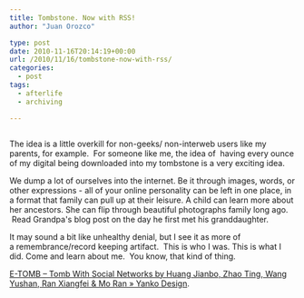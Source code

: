 ```yaml
---
title: Tombstone. Now with RSS!
author: "Juan Orozco" 

type: post
date: 2010-11-16T20:14:19+00:00
url: /2010/11/16/tombstone-now-with-rss/
categories:
  - post
tags:
  - afterlife
  - archiving

---
```

[<img src='http://juanthedesigner.files.wordpress.com/2010/11/etomb31.jpg?w=580' alt='' data-recalc-dims="1" />][1]

The idea is a little overkill for non-geeks/ non-interweb users like my parents, for example.  For someone like me, the idea of  having every ounce of my digital being downloaded into my tombstone is a very exciting idea.

We dump a lot of ourselves into the internet. Be it through images, words, or other expressions - all of your online personality can be left in one place, in a format that family can pull up at their leisure. A child can learn more about her ancestors. She can flip through beautiful photographs family long ago.  Read Grandpa's blog post on the day he first met his granddaughter.

It may sound a bit like unhealthy denial, but I see it as more of a remembrance/record keeping artifact.  This is who I was. This is what I did. Come and learn about me.  You know, that kind of thing.

[E-TOMB – Tomb With Social Networks by Huang Jianbo, Zhao Ting, Wang Yushan, Ran Xiangfei & Mo Ran » Yanko Design][1].

 [1]: http://www.yankodesign.com/2010/11/10/tweet-and-like-me-even-when-i%E2%80%99m-dead/